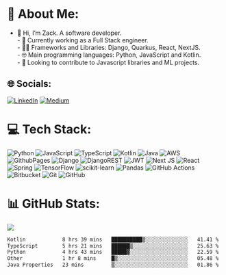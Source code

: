 # 💫 About Me:
- 👋 Hi, I’m Zack. A software developer.<br>- 🌱 Currently working as a Full Stack engineer.<br>- 👨‍💻 Frameworks and Libraries: Django, Quarkus, React, NextJS.<br>- 🤓 Main programming languages: Python, JavaScript and Kotlin.<br>- 🤝 Looking to contribute to Javascript libraries and ML projects.


## 🌐 Socials:
[![LinkedIn](https://img.shields.io/badge/LinkedIn-%230077B5.svg?logo=linkedin&logoColor=white)](https://linkedin.com/in/zackgakuo) [![Medium](https://img.shields.io/badge/Medium-12100E?logo=medium&logoColor=white)](https://medium.com/@zackgakuo) 

# 💻 Tech Stack:
![Python](https://img.shields.io/badge/python-3670A0?style=for-the-badge&logo=python&logoColor=ffdd54) ![JavaScript](https://img.shields.io/badge/javascript-%23323330.svg?style=for-the-badge&logo=javascript&logoColor=%23F7DF1E) ![TypeScript](https://img.shields.io/badge/typescript-%23007ACC.svg?style=for-the-badge&logo=typescript&logoColor=white) ![Kotlin](https://img.shields.io/badge/kotlin-%237F52FF.svg?style=for-the-badge&logo=kotlin&logoColor=white) ![Java](https://img.shields.io/badge/java-%23ED8B00.svg?style=for-the-badge&logo=openjdk&logoColor=white) ![AWS](https://img.shields.io/badge/AWS-%23FF9900.svg?style=for-the-badge&logo=amazon-aws&logoColor=white) ![GithubPages](https://img.shields.io/badge/github%20pages-121013?style=for-the-badge&logo=github&logoColor=white) ![Django](https://img.shields.io/badge/django-%23092E20.svg?style=for-the-badge&logo=django&logoColor=white) ![DjangoREST](https://img.shields.io/badge/DJANGO-REST-ff1709?style=for-the-badge&logo=django&logoColor=white&color=ff1709&labelColor=gray) ![JWT](https://img.shields.io/badge/JWT-black?style=for-the-badge&logo=JSON%20web%20tokens) ![Next JS](https://img.shields.io/badge/Next-black?style=for-the-badge&logo=next.js&logoColor=white) ![React](https://img.shields.io/badge/react-%2320232a.svg?style=for-the-badge&logo=react&logoColor=%2361DAFB) ![Spring](https://img.shields.io/badge/spring-%236DB33F.svg?style=for-the-badge&logo=spring&logoColor=white)  ![TensorFlow](https://img.shields.io/badge/TensorFlow-%23FF6F00.svg?style=for-the-badge&logo=TensorFlow&logoColor=white) ![scikit-learn](https://img.shields.io/badge/scikit--learn-%23F7931E.svg?style=for-the-badge&logo=scikit-learn&logoColor=white) ![Pandas](https://img.shields.io/badge/pandas-%23150458.svg?style=for-the-badge&logo=pandas&logoColor=white) ![GitHub Actions](https://img.shields.io/badge/github%20actions-%232671E5.svg?style=for-the-badge&logo=githubactions&logoColor=white) ![Bitbucket](https://img.shields.io/badge/bitbucket-%230047B3.svg?style=for-the-badge&logo=bitbucket&logoColor=white) ![Git](https://img.shields.io/badge/git-%23F05033.svg?style=for-the-badge&logo=git&logoColor=white) ![GitHub](https://img.shields.io/badge/github-%23121011.svg?style=for-the-badge&logo=github&logoColor=white)
# 📊 GitHub Stats:
![](https://github-readme-streak-stats.herokuapp.com/?user=mugumo&theme=dark&hide_border=false)<br/>

<!--START_SECTION:waka-->

```txt
Kotlin            8 hrs 39 mins   ██████████▒░░░░░░░░░░░░░░   41.41 %
TypeScript        5 hrs 21 mins   ██████▒░░░░░░░░░░░░░░░░░░   25.63 %
Python            4 hrs 43 mins   █████▓░░░░░░░░░░░░░░░░░░░   22.59 %
Other             1 hr 8 mins     █▒░░░░░░░░░░░░░░░░░░░░░░░   05.48 %
Java Properties   23 mins         ▒░░░░░░░░░░░░░░░░░░░░░░░░   01.86 %
```

<!--END_SECTION:waka-->

<!-- Proudly created with GPRM ( https://gprm.itsvg.in ) -->
